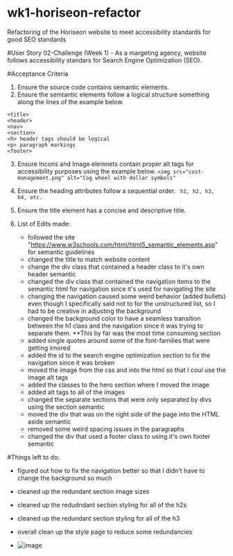 # wk1-horiseon-refactor
Refactoring of the Horiseon website to meet accessibility standards for good SEO standards

#User Story 
02-Challenge (Week 1) - As a margeting agency, website follows accessibility standars for Search Engine Optimization (SEO). 

#Acceptance Criteria 
1. Ensure the source code contains semantic elements.
2. Ensure the semtantic elements follow a logical structure something along the lines of the example below. 
```
<title>
<header>
<nav>
<section>
<h> header tags should be logical
<p> paragraph markings
<footer>
``` 

3. Ensure Incons and Image elemnets contain proper alt tags for accessibility purposes using the example below. 
   ```<img src="cost-management.png" alt="Cog wheel with dollar symbols"```

4. Ensure the heading attributes follow a sequential order.
  ``` h1, h2, h3, h4, etc.```
5. Ensure the title element has a concise and descriptive title. 

6. List of Edits made:
   - followed the site "https://www.w3schools.com/html/html5_semantic_elements.asp" for semantic guidelines
   - changed the title to match website content
   - change the div class that contained a header class to it's own header semantic
   - changed the div class that contained the navigation items to the semantic html for navigation since it's used for navigating the site
   - changing the navigation caused some weird behavior (added bullets) even though I specifically said not to for the unstructured list, so I had to be creative in adjusting the background
   - changed the background color to have a seamless transition between the h1 class and the navigation since it was trying to separate them. **This by far was the most time consuming section
   - added single quotes around some of the font-families that were getting irnored
   - added the id to the search engine optimization section to fix the navigation since it was broken
   - moved the image from the css and into the html so that I coul use the image alt tags
   - added the classes to the hero section where I moved the image
   - added alt tags to all of the images 
   - changed the separate sections that were only separated by divs using the section semantic
   - moved the div that was on the right side of the page into the HTML aside semantic
   - removed some weird spacing issues in the paragraphs 
   - changed the div that used a footer class to using it's own footer semantic
  
  #Things left to do: 
   -    figured out how to fix the navigation better so that I didn't have to change the background so much
   -    cleaned up the redundant section image sizes
   -    cleaned up the redudndant section styling for all of the h2s
   -    cleaned up the redundant section styling for all of the h3
   -    overall clean up the style page to reduce some redundancies

   -    ![image](https://github.com/Mwrightvet/wk1-horiseon-refactor/assets/50971489/d4773bb6-8378-4724-8d9a-b12af489c23e)

